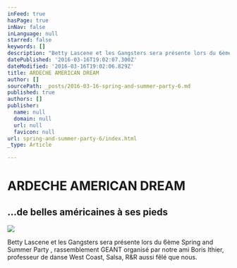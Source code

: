 ```yaml
---
inFeed: true
hasPage: true
inNav: false
inLanguage: null
starred: false
keywords: []
description: "Betty Lascene et les Gangsters sera présente lors du 6ème \_Spring and Summer Party , rassemblement GEANT organisé par notre ami Boris Ithier, professeur de danse West Coast, Salsa, R&R aussi fêlé que nous."
datePublished: '2016-03-16T19:02:07.300Z'
dateModified: '2016-03-16T19:02:06.829Z'
title: ARDECHE AMERICAN DREAM
author: []
sourcePath: _posts/2016-03-16-spring-and-summer-party-6.md
published: true
authors: []
publisher:
  name: null
  domain: null
  url: null
  favicon: null
url: spring-and-summer-party-6/index.html
_type: Article

---
```

# ARDECHE AMERICAN DREAM

## ...de belles américaines à ses pieds
![](https://s3-us-west-2.amazonaws.com/the-grid-img/p/ba02a25d725b2fa3b54d828753dee9e0e35e67b7.jpg)

Betty Lascene et les Gangsters sera présente lors du 6ème  Spring and Summer Party , rassemblement GEANT organisé par notre ami Boris Ithier, professeur de danse West Coast, Salsa, R&R aussi fêlé que nous.